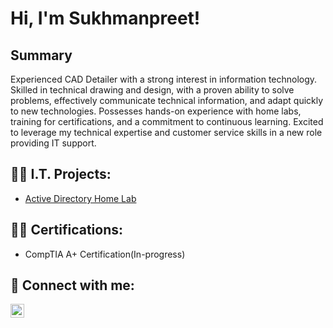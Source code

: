 <h1>Hi, I'm Sukhmanpreet! 

<h2>Summary</h2>

Experienced CAD Detailer with a strong interest in information technology. Skilled in technical drawing and design, with a proven ability to solve problems, effectively communicate technical information, and adapt quickly to new technologies. Possesses hands-on experience with home labs, training for certifications, and a commitment to continuous learning. Excited to leverage my technical expertise and customer service skills in a new role providing IT support.

<h2>👨‍💻 I.T. Projects:</h2>



  - [Active Directory Home Lab](https://github.com/ssidhu1994/Active-Directory-Home-Lab)

<h2>👨‍💻 Certifications:</h2>

 - CompTIA A+ Certification(In-progress)

<h2> 🤳 Connect with me:</h2>

[<img align="left" alt="SukhmanpreetSidhu | LinkedIn" width="22px" src="https://cdn.jsdelivr.net/npm/simple-icons@v3/icons/linkedin.svg" />][linkedin]

[linkedin]: https://www.linkedin.com/in/sukhmanpreet-singh-sidhu/

